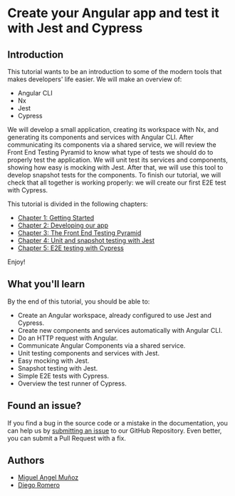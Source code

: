 [countries-app]: assets/countries-app.png

# Create your Angular app and test it with Jest and Cypress

## Introduction

This tutorial wants to be an introduction to some of the modern tools that makes developers' life easier. We will make an overview of:

 - Angular CLI 
 - Nx
 - Jest
 - Cypress

 We will develop a small application, creating its workspace with Nx, and generating its components and services with Angular CLI. After communicating its components via a shared service, we will review the Front End Testing Pyramid to know what type of tests we should do to properly test the application. We will unit test its services and components, showing how easy is mocking with Jest. After that, we will use this tool to develop snapshot tests for the components. To finish our tutorial, we will check that all together is working properly: we will create our first E2E test with Cypress.

 This tutorial is divided in the following chapters:

- [Chapter 1: Getting Started](./tutorial/chapter-1-getting-started)
- [Chapter 2: Developing our app](./tutorial/chapter-2-developing-our-app)
- [Chapter 3: The Front End Testing Pyramid](./chapter-3-the-fe-testing-pyramid)
- [Chapter 4: Unit and snapshot testing with Jest](./tutorial/chapter-4-unit-and-snapshot-testing-with-jest)
- [Chapter 5: E2E testing with Cypress](./tutorial/chapter-5-e2e-testing-with-cypress)

Enjoy!

## What you'll learn

By the end of this tutorial, you should be able to:

* Create an Angular workspace, already configured to use Jest and Cypress.
* Create new components and services automatically with Angular CLI.
* Do an HTTP request with Angular.
* Communicate Angular Components via a shared service.
* Unit testing components and services with Jest.
* Easy mocking with Jest.
* Snapshot testing with Jest.
* Simple E2E tests with Cypress.
* Overview the test runner of Cypress.

## Found an issue?

If you find a bug in the source code or a mistake in the documentation, you can help us by [submitting an issue](https://github.com/malaga-front-end/nrwl-angular-jest-cypress-quickstart/issues/new) to our GitHub Repository. Even better, you can submit a Pull Request with a fix.

## Authors

* [Miguel Angel Muñoz](https://github.com/mamunoz-dev)
* [Diego Romero](https://github.com/diegorp)
